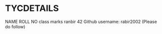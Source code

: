 # TYCDETAILS


NAME         ROLL NO     class     marks
ranbir        42
Github username: rabir2002 (Please do follow)

